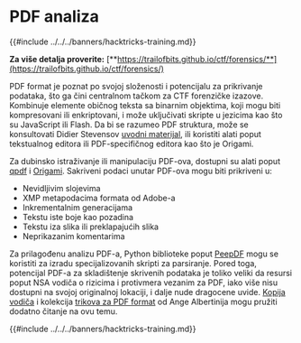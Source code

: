 # PDF analiza

{{#include ../../../banners/hacktricks-training.md}}

**Za više detalja proverite:** [**https://trailofbits.github.io/ctf/forensics/**](https://trailofbits.github.io/ctf/forensics/)

PDF format je poznat po svojoj složenosti i potencijalu za prikrivanje podataka, što ga čini centralnom tačkom za CTF forenzičke izazove. Kombinuje elemente običnog teksta sa binarnim objektima, koji mogu biti kompresovani ili enkriptovani, i može uključivati skripte u jezicima kao što su JavaScript ili Flash. Da bi se razumeo PDF struktura, može se konsultovati Didier Stevensov [uvodni materijal](https://blog.didierstevens.com/2008/04/09/quickpost-about-the-physical-and-logical-structure-of-pdf-files/), ili koristiti alati poput tekstualnog editora ili PDF-specifičnog editora kao što je Origami.

Za dubinsko istraživanje ili manipulaciju PDF-ova, dostupni su alati poput [qpdf](https://github.com/qpdf/qpdf) i [Origami](https://github.com/mobmewireless/origami-pdf). Sakriveni podaci unutar PDF-ova mogu biti prikriveni u:

- Nevidljivim slojevima
- XMP metapodacima formata od Adobe-a
- Inkrementalnim generacijama
- Tekstu iste boje kao pozadina
- Tekstu iza slika ili preklapajućih slika
- Neprikazanim komentarima

Za prilagođenu analizu PDF-a, Python biblioteke poput [PeepDF](https://github.com/jesparza/peepdf) mogu se koristiti za izradu specijalizovanih skripti za parsiranje. Pored toga, potencijal PDF-a za skladištenje skrivenih podataka je toliko veliki da resursi poput NSA vodiča o rizicima i protivmera vezanim za PDF, iako više nisu dostupni na svojoj originalnoj lokaciji, i dalje nude dragocene uvide. [Kopija vodiča](http://www.itsecure.hu/library/file/Biztons%C3%A1gi%20%C3%BAtmutat%C3%B3k/Alkalmaz%C3%A1sok/Hidden%20Data%20and%20Metadata%20in%20Adobe%20PDF%20Files.pdf) i kolekcija [trikova za PDF format](https://github.com/corkami/docs/blob/master/PDF/PDF.md) od Ange Albertinija mogu pružiti dodatno čitanje na ovu temu.

{{#include ../../../banners/hacktricks-training.md}}
